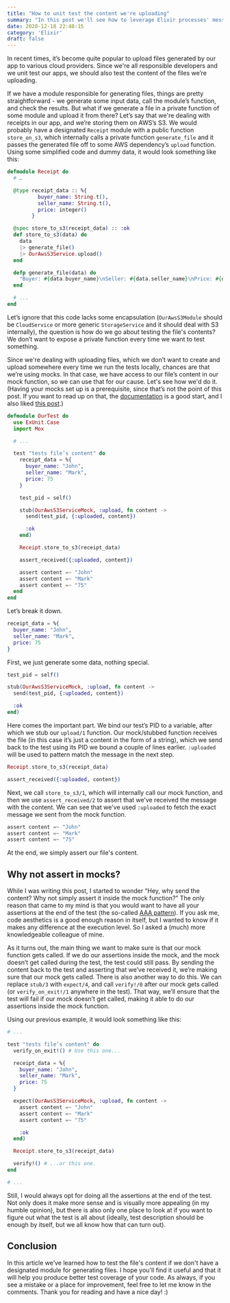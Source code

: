 ```yaml
---
title: "How to unit test the content we're uploading"
summary: "In this post we'll see how to leverage Elixir processes' messaging system to test the content of the files we're uploading."
date: 2020-12-18 22:48:15
category: 'Elixir'
draft: false
---
```


In recent times, it’s become quite popular to upload files generated by our app to various cloud providers. Since we're all responsible developers and we unit test our apps, we should also test the content of the files we’re uploading.

If we have a module responsible for generating files, things are pretty straightforward - we generate some input data, call the module’s function, and check the results. But what if we generate a file in a private function of some module and upload it from there? Let’s say that we're dealing with receipts in our app, and we’re storing them on AWS’s S3. We would probably have a designated `Receipt` module with a public function `store_on_s3`, which internally calls a private function `generate_file` and it passes the generated file off to some AWS dependency’s `upload` function. Using some simplified code and dummy data, it would look something like this:

```elixir
defmodule Receipt do
  # …

  @type receipt_data :: %{
          buyer_name: String.t(),
          seller_name: String.t(),
          price: integer()
        }

  @spec store_to_s3(receipt_data) :: :ok
  def store_to_s3(data) do
    data
    |> generate_file()
    |> OurAwsS3Service.upload()
  end

  defp generate_file(data) do
    "Buyer: #{data.buyer_name}\nSeller: #{data.seller_name}\nPrice: #{data.price}"
  end

  # ...
end
```

Let’s ignore that this code lacks some encapsulation (`OurAwsS3Module` should be `CloudService` or more generic `StorageService` and it should deal with S3 internally), the question is how do we go about testing the file's contents? We don’t want to expose a private function every time we want to test something.

Since we're dealing with uploading files, which we don’t want to create and upload somewhere every time we run the tests locally, chances are that we’re using mocks. In that case, we have access to our file’s content in our mock function, so we can use that for our cause. Let's see how we'd do it. (Having your mocks set up is a prerequisite, since that’s not the point of this post. If you want to read up on that, the [documentation](https://hexdocs.pm/mox/Mox.html) is a good start, and I also liked [this post](https://nts.strzibny.name/elixir-mocking-mox/).)

```elixir
defmodule OurTest do
  use ExUnit.Case
  import Mox

  # ...

  test "tests file’s content" do
    receipt_data = %{
      buyer_name: "John",
      seller_name: "Mark",
      price: 75
    }

    test_pid = self()

    stub(OurAwsS3ServiceMock, :upload, fn content ->
      send(test_pid, {:uploaded, content})

      :ok
    end)

    Receipt.store_to_s3(receipt_data)

    assert_received({:uploaded, content})

    assert content =~ "John"
    assert content =~ "Mark"
    assert content =~ "75"
  end
end
```

Let’s break it down.

```elixir
receipt_data = %{
  buyer_name: "John",
  seller_name: "Mark",
  price: 75
}
```

First, we just generate some data, nothing special.

```elixir
test_pid = self()

stub(OurAwsS3ServiceMock, :upload, fn content ->
  send(test_pid, {:uploaded, content})

  :ok
end)
```

Here comes the important part. We bind our test’s PID to a variable, after which we stub our `upload/1` function. Our mock/stubbed function receives the file (in this case it’s just a content in the form of a string), which we send back to the test using its PID we bound a couple of lines earlier. `:uploaded` will be used to pattern match the message in the next step.

```elixir
Receipt.store_to_s3(receipt_data)

assert_received({:uploaded, content})
```

Next, we call `store_to_s3/1`, which will internally call our mock function, and then we use `assert_received/2` to assert that we’ve received the message with the content. We can see that we've used `:uploaded` to fetch the exact message we sent from the mock function.

```elixir
assert content =~ "John"
assert content =~ "Mark"
assert content =~ "75"
```

At the end, we simply assert our file's content.

## Why not assert in mocks?

While I was writing this post, I started to wonder “Hey, why send the content? Why not simply assert it inside the mock function?” The only reason that came to my mind is that you would want to have all your assertions at the end of the test (the so-called [AAA pattern](https://medium.com/@pjbgf/title-testing-code-ocd-and-the-aaa-pattern-df453975ab80)). If you ask me, code aesthetics is a good enough reason in itself, but I wanted to know if it makes any difference at the execution level. So I asked a (much) more knowledgeable colleague of mine.

As it turns out, the main thing we want to make sure is that our mock function gets called. If we do our assertions inside the mock, and the mock doesn’t get called during the test, the test could still pass. By sending the content back to the test and asserting that we’ve received it, we’re making sure that our mock gets called. There is also another way to do this. We can replace `stub/3` with `expect/4`, and call `verify!/0` after our mock gets called (or `verify_on_exit!/1` anywhere in the test). That way, we’ll ensure that the test will fail if our mock doesn’t get called, making it able to do our assertions inside the mock function.

Using our previous example, it would look something like this:

```elixir
# ...

test "tests file’s content" do
  verify_on_exit!() # Use this one...

  receipt_data = %{
    buyer_name: "John",
    seller_name: "Mark",
    price: 75
  }

  expect(OurAwsS3ServiceMock, :upload, fn content ->
    assert content =~ "John"
    assert content =~ "Mark"
    assert content =~ "75"

    :ok
  end)

  Receipt.store_to_s3(receipt_data)

  verify!() # ...or this one.
end

# ...
```

Still, I would always opt for doing all the assertions at the end of the test. Not only does it make more sense and is visually more appealing (in my humble opinion), but there is also only one place to look at if you want to figure out what the test is all about (ideally, test description should be enough by itself, but we all know how that can turn out).

## Conclusion

In this article we’ve learned how to test the file's content if we don't have a designated module for generating files. I hope you'll find it useful and that it will help you produce better test coverage of your code. As always, if you see a mistake or a place for improvement, feel free to let me know in the comments. Thank you for reading and have a nice day! :)
